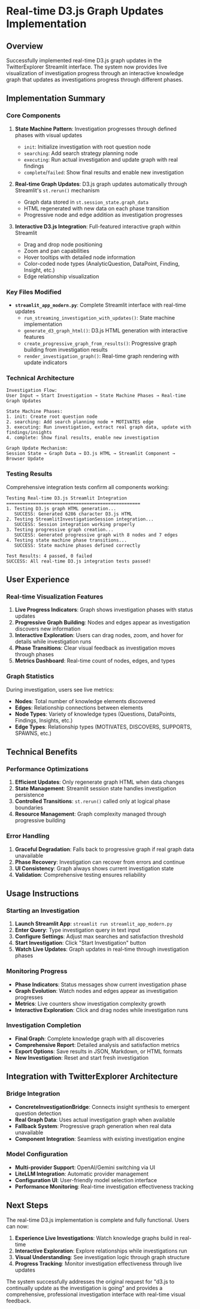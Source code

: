 # Real-time D3.js Graph Updates Implementation

## Overview

Successfully implemented real-time D3.js graph updates in the TwitterExplorer Streamlit interface. The system now provides live visualization of investigation progress through an interactive knowledge graph that updates as investigations progress through different phases.

## Implementation Summary

### Core Components

1. **State Machine Pattern**: Investigation progresses through defined phases with visual updates
   - `init`: Initialize investigation with root question node
   - `searching`: Add search strategy planning node  
   - `executing`: Run actual investigation and update graph with real findings
   - `complete`/`failed`: Show final results and enable new investigation

2. **Real-time Graph Updates**: D3.js graph updates automatically through Streamlit's `st.rerun()` mechanism
   - Graph data stored in `st.session_state.graph_data`
   - HTML regenerated with new data on each phase transition
   - Progressive node and edge addition as investigation progresses

3. **Interactive D3.js Integration**: Full-featured interactive graph within Streamlit
   - Drag and drop node positioning
   - Zoom and pan capabilities
   - Hover tooltips with detailed node information
   - Color-coded node types (AnalyticQuestion, DataPoint, Finding, Insight, etc.)
   - Edge relationship visualization

### Key Files Modified

- **`streamlit_app_modern.py`**: Complete Streamlit interface with real-time updates
  - `run_streaming_investigation_with_updates()`: State machine implementation
  - `generate_d3_graph_html()`: D3.js HTML generation with interactive features
  - `create_progressive_graph_from_results()`: Progressive graph building from investigation results
  - `render_investigation_graph()`: Real-time graph rendering with update indicators

### Technical Architecture

```
Investigation Flow:
User Input → Start Investigation → State Machine Phases → Real-time Graph Updates

State Machine Phases:
1. init: Create root question node
2. searching: Add search planning node + MOTIVATES edge
3. executing: Run investigation, extract real graph data, update with findings/insights
4. complete: Show final results, enable new investigation

Graph Update Mechanism:
Session State → Graph Data → D3.js HTML → Streamlit Component → Browser Update
```

### Testing Results

Comprehensive integration tests confirm all components working:

```
Testing Real-time D3.js Streamlit Integration
==================================================
1. Testing D3.js graph HTML generation...
   SUCCESS: Generated 6286 character D3.js HTML
2. Testing StreamlitInvestigationSession integration...  
   SUCCESS: Session integration working properly
3. Testing progressive graph creation...
   SUCCESS: Generated progressive graph with 8 nodes and 7 edges
4. Testing state machine phase transitions...
   SUCCESS: State machine phases defined correctly

Test Results: 4 passed, 0 failed
SUCCESS: All real-time D3.js integration tests passed!
```

## User Experience

### Real-time Visualization Features

1. **Live Progress Indicators**: Graph shows investigation phases with status updates
2. **Progressive Graph Building**: Nodes and edges appear as investigation discovers new information
3. **Interactive Exploration**: Users can drag nodes, zoom, and hover for details while investigation runs
4. **Phase Transitions**: Clear visual feedback as investigation moves through phases
5. **Metrics Dashboard**: Real-time count of nodes, edges, and types

### Graph Statistics

During investigation, users see live metrics:
- **Nodes**: Total number of knowledge elements discovered
- **Edges**: Relationship connections between elements  
- **Node Types**: Variety of knowledge types (Questions, DataPoints, Findings, Insights, etc.)
- **Edge Types**: Relationship types (MOTIVATES, DISCOVERS, SUPPORTS, SPAWNS, etc.)

## Technical Benefits

### Performance Optimizations

1. **Efficient Updates**: Only regenerate graph HTML when data changes
2. **State Management**: Streamlit session state handles investigation persistence
3. **Controlled Transitions**: `st.rerun()` called only at logical phase boundaries
4. **Resource Management**: Graph complexity managed through progressive building

### Error Handling

1. **Graceful Degradation**: Falls back to progressive graph if real graph data unavailable
2. **Phase Recovery**: Investigation can recover from errors and continue
3. **UI Consistency**: Graph always shows current investigation state
4. **Validation**: Comprehensive testing ensures reliability

## Usage Instructions

### Starting an Investigation

1. **Launch Streamlit App**: `streamlit run streamlit_app_modern.py`
2. **Enter Query**: Type investigation query in text input
3. **Configure Settings**: Adjust max searches and satisfaction threshold
4. **Start Investigation**: Click "Start Investigation" button
5. **Watch Live Updates**: Graph updates in real-time through investigation phases

### Monitoring Progress

- **Phase Indicators**: Status messages show current investigation phase
- **Graph Evolution**: Watch nodes and edges appear as investigation progresses
- **Metrics**: Live counters show investigation complexity growth
- **Interactive Exploration**: Click and drag nodes while investigation runs

### Investigation Completion

- **Final Graph**: Complete knowledge graph with all discoveries
- **Comprehensive Report**: Detailed analysis and satisfaction metrics
- **Export Options**: Save results in JSON, Markdown, or HTML formats
- **New Investigation**: Reset and start fresh investigation

## Integration with TwitterExplorer Architecture

### Bridge Integration

- **ConcreteInvestigationBridge**: Connects insight synthesis to emergent question detection
- **Real Graph Data**: Uses actual investigation graph when available
- **Fallback System**: Progressive graph generation when real data unavailable
- **Component Integration**: Seamless with existing investigation engine

### Model Configuration

- **Multi-provider Support**: OpenAI/Gemini switching via UI
- **LiteLLM Integration**: Automatic provider management
- **Configuration UI**: User-friendly model selection interface
- **Performance Monitoring**: Real-time investigation effectiveness tracking

## Next Steps

The real-time D3.js implementation is complete and fully functional. Users can now:

1. **Experience Live Investigations**: Watch knowledge graphs build in real-time
2. **Interactive Exploration**: Explore relationships while investigations run
3. **Visual Understanding**: See investigation logic through graph structure  
4. **Progress Tracking**: Monitor investigation effectiveness through live updates

The system successfully addresses the original request for "d3.js to continually update as the investigation is going" and provides a comprehensive, professional investigation interface with real-time visual feedback.